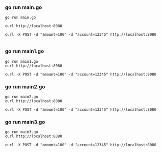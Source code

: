 ### go run main.go
```
go run main.go

curl http://localhost:8080

curl -X POST -d "amount=100" -d "account=12345" http://localhost:8080


```

### go run main1.go
```
go run main1.go
curl http://localhost:8080

curl -X POST -d "amount=100" -d "account=12345" http://localhost:8080

```
### go run main2.go
```
go run main2.go
curl http://localhost:8080

curl -X POST -d "amount=100" -d "account=12345" http://localhost:8080

```
### go run main3.go
```
go run main3.go
curl http://localhost:8080

curl -X POST -d "amount=100" -d "account=12345" http://localhost:8080

```
